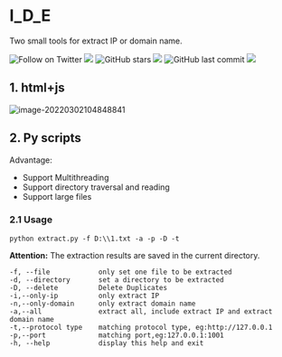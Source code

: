 # I_D_E

Two small tools for extract IP or domain name.

![Follow on Twitter](https://img.shields.io/twitter/follow/Rainmaker_007?label=Follow%20&style=social) ![](https://img.shields.io/github/forks/SevenC-base/IP_domain_name_extraction_tool) ![GitHub stars](https://img.shields.io/github/stars/SevenC-base/IP_domain_name_extraction_tool) ![](https://img.shields.io/github/followers/SevenC-base) ![GitHub last commit](https://img.shields.io/github/last-commit/SevenC-base/IP_domain_name_extraction_tool) ![](https://img.shields.io/github/v/release/SevenC-base/IP_domain_name_extraction_tool?display_name=tag)


## 1. html+js

![image-20220302104848841](https://gitee.com/JIFENGJIANHAO1/images/raw/master/image-20220302104848841.png)

## 2. Py scripts

Advantage:

- Support Multithreading
- Support directory traversal and reading
- Support large files



### 2.1 Usage

```shell
python extract.py -f D:\\1.txt -a -p -D -t
```

**Attention:** The extraction results are saved in the current directory.

```shell
-f, --file            only set one file to be extracted
-d, --directory       set a directory to be extracted
-D, --delete          Delete Duplicates 
-i,--only-ip          only extract IP
-n,--only-domain      only extract domain name
-a,--all              extract all, include extract IP and extract domain name
-t,--protocol type    matching protocol type, eg:http://127.0.0.1 
-p,--port             matching port,eg:127.0.0.1:1001
-h, --help            display this help and exit
```
